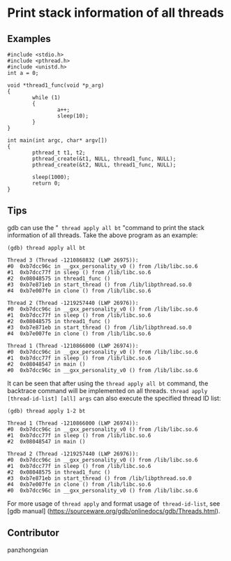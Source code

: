 # Print stack information of all threads
## Examples
	#include <stdio.h>
	#include <pthread.h>
	#include <unistd.h>
	int a = 0;

	void *thread1_func(void *p_arg)
	{
	        while (1)
	        {
	                a++;
	                sleep(10);
	        }
	}

	int main(int argc, char* argv[])
	{
	        pthread_t t1, t2;
	        pthread_create(&t1, NULL, thread1_func, NULL);
	        pthread_create(&t2, NULL, thread1_func, NULL);

	        sleep(1000);
	        return 0;
	}

## Tips
gdb can use the &quot;` thread apply all bt` &quot;command to print the stack information of all threads. Take the above program as an example:

    (gdb) thread apply all bt

    Thread 3 (Thread -1210868832 (LWP 26975)):
    #0  0xb7dcc96c in __gxx_personality_v0 () from /lib/libc.so.6
    #1  0xb7dcc77f in sleep () from /lib/libc.so.6
    #2  0x08048575 in thread1_func ()
    #3  0xb7e871eb in start_thread () from /lib/libpthread.so.0
    #4  0xb7e007fe in clone () from /lib/libc.so.6

    Thread 2 (Thread -1219257440 (LWP 26976)):
    #0  0xb7dcc96c in __gxx_personality_v0 () from /lib/libc.so.6
    #1  0xb7dcc77f in sleep () from /lib/libc.so.6
    #2  0x08048575 in thread1_func ()
    #3  0xb7e871eb in start_thread () from /lib/libpthread.so.0
    #4  0xb7e007fe in clone () from /lib/libc.so.6

    Thread 1 (Thread -1210866000 (LWP 26974)):
    #0  0xb7dcc96c in __gxx_personality_v0 () from /lib/libc.so.6
    #1  0xb7dcc77f in sleep () from /lib/libc.so.6
    #2  0x08048547 in main ()
    #0  0xb7dcc96c in __gxx_personality_v0 () from /lib/libc.so.6

It can be seen that after using the `thread apply all bt` command, the backtrace command will be implemented on all threads. `thread apply [thread-id-list] [all] args` can also execute the specified thread ID list:

    (gdb) thread apply 1-2 bt

    Thread 1 (Thread -1210866000 (LWP 26974)):
    #0  0xb7dcc96c in __gxx_personality_v0 () from /lib/libc.so.6
    #1  0xb7dcc77f in sleep () from /lib/libc.so.6
    #2  0x08048547 in main ()

    Thread 2 (Thread -1219257440 (LWP 26976)):
    #0  0xb7dcc96c in __gxx_personality_v0 () from /lib/libc.so.6
    #1  0xb7dcc77f in sleep () from /lib/libc.so.6
    #2  0x08048575 in thread1_func ()
    #3  0xb7e871eb in start_thread () from /lib/libpthread.so.0
    #4  0xb7e007fe in clone () from /lib/libc.so.6
    #0  0xb7dcc96c in __gxx_personality_v0 () from /lib/libc.so.6

For more usage of `thread apply` and format usage of` thread-id-list`, see [gdb manual] (https://sourceware.org/gdb/onlinedocs/gdb/Threads.html).

## Contributor

panzhongxian
